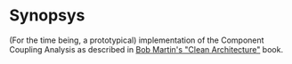# Synopsys
(For the time being, a prototypical) implementation of the Component Coupling Analysis as described in [Bob Martin's "Clean Architecture"](https://www.pearson.com/us/higher-education/program/Martin-Clean-Architecture-A-Craftsman-s-Guide-to-Software-Structure-and-Design/PGM333762.html) book.

